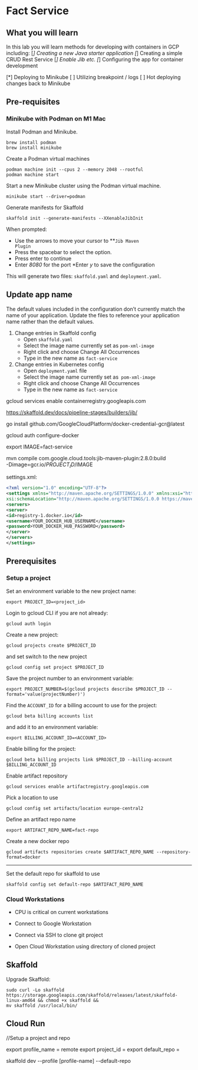# Fact Service

## What you will learn

In this lab you will learn methods for developing with containers in GCP including:
[*] Creating a new Java starter application
[*] Creating a simple CRUD Rest Service
[*] Enable Jib etc.
[*] Configuring the app for container development

[*] Deploying to Minikube
[ ] Utilizing breakpoint / logs
[ ] Hot deploying changes back to Minikube

## Pre-requisites

### Minikube with Podman on M1 Mac

Install Podman and Minikube.

```shell
brew install podman
brew install minikube
```

Create a Podman virtual machines
```shell
podman machine init --cpus 2 --memory 2048 --rootful
podman machine start
```

Start a new Minikube cluster using the Podman virtual machine.
```shell
minikube start --driver=podman
```

  













Generate manifests for Skaffold
```shell
skaffold init --generate-manifests --XXenableJibInit
```
When prompted:
* Use the arrows to move your cursor to **<code>Jib Maven Plugin</code></strong>
* Press the spacebar to select the option.
* Press enter to continue 
* Enter *8080* for the port
*Enter *y* to save the configuration

This will generate two files: `skaffold.yaml` and `deployment.yaml`.

## Update app name

The default values included in the configuration don’t currently match the name of your application. Update the files to reference your application name rather than the default values.

1. Change entries in Skaffold config
    * Open `skaffold.yaml`
    * Select the image name currently set as `pom-xml-image`
    * Right click and choose Change All Occurrences
    * Type in the new name as `fact-service`
2. Change entries in Kubernetes config
    * Open `deployment.yaml` file
    * Select the image name currently set as` pom-xml-image`
    * Right click and choose Change All Occurrences
    * Type in the new name as `fact-service`


gcloud services enable containerregistry.googleapis.com

https://skaffold.dev/docs/pipeline-stages/builders/jib/

go install github.com/GoogleCloudPlatform/docker-credential-gcr@latest

gcloud auth configure-docker

export IMAGE=fact-service

mvn compile com.google.cloud.tools:jib-maven-plugin:2.8.0:build \
-Dimage=gcr.io/$PROJECT_ID/$IMAGE

settings.xml:

```xml
<?xml version="1.0" encoding="UTF-8"?>
<settings xmlns="http://maven.apache.org/SETTINGS/1.0.0" xmlns:xsi="http://www.w3.org/2001/XMLSchema-instance"
xsi:schemaLocation="http://maven.apache.org/SETTINGS/1.0.0 https://maven.apache.org/xsd/settings-1.0.0.xsd">
<servers>
<server>
<id>registry-1.docker.io</id>
<username>YOUR_DOCKER_HUB_USERNAME</username>
<password>YOUR_DOCKER_HUB_PASSWORD</password>
</server>
</servers>
</settings>
```




## Prerequisites

### Setup a project

Set an environment variable to the new project name:
```shell
export PROJECT_ID=<project_id>
```

Login to gcloud CLI if you are not already:
```shell
gcloud auth login
```

Create a new project:
```shell
gcloud projects create $PROJECT_ID
```

and set switch to the new project
```shell
gcloud config set project $PROJECT_ID
```

Save the project number to an environment variable:
```shell
export PROJECT_NUMBER=$(gcloud projects describe $PROJECT_ID --format='value(projectNumber)')
```

Find the `ACCOUNT_ID` for a billing account to use for the project:
```shell
gcloud beta billing accounts list
```

and add it to an environment variable:
```shell
export BILLING_ACCOUNT_ID=<ACCOUNT_ID>
```

Enable billing for the project:
```shell
gcloud beta billing projects link $PROJECT_ID --billing-account $BILLING_ACCOUNT_ID
```

Enable artifact repository
```shell
gcloud services enable artifactregistry.googleapis.com
```
Pick a location to use
```shell
gcloud config set artifacts/location europe-central2
```
Define an artifact repo name
```shell
export ARTIFACT_REPO_NAME=fact-repo
```
Create a new docker repo
```shell
gcloud artifacts repositories create $ARTIFACT_REPO_NAME --repository-format=docker
````

---
Set the default repo for skaffold to use
```shell
skaffold config set default-repo $ARTIFACT_REPO_NAME 
```

### Cloud Workstations

* CPU is critical on current workstations

* Connect to Google Workstation
* Connect via SSH to clone git project
* Open Cloud Workstation using directory of cloned project

## Skaffold 

Upgrade Skaffold:

```shell
sudo curl -Lo skaffold https://storage.googleapis.com/skaffold/releases/latest/skaffold-linux-amd64 && chmod +x skaffold &&
mv skaffold /usr/local/bin/
```

## Cloud Run

//Setup a project and repo

export profile_name = remote
export project_id = 
export default_repo = 

skaffold dev --profile [profile-name] --default-repo